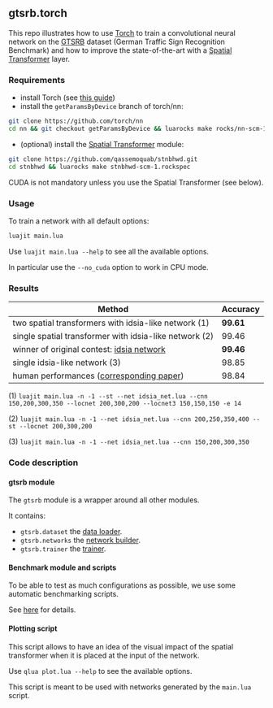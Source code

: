 ## gtsrb.torch

This repo illustrates how to use [Torch](http://torch.ch/) to train a
convolutional neural network on the [GTSRB](http://benchmark.ini.rub.de/?section=gtsrb&subsection=news)
dataset (German Traffic Sign Recognition Benchmark) and how to improve the
state-of-the-art with a [Spatial Transformer](http://arxiv.org/abs/1506.02025) layer.

### Requirements

* install Torch (see [this guide](http://torch.ch/docs/getting-started.html))
* install the `getParamsByDevice` branch of torch/nn:

```bash
git clone https://github.com/torch/nn
cd nn && git checkout getParamsByDevice && luarocks make rocks/nn-scm-1.rockspec
```

* (optional) install the [Spatial Transformer](https://github.com/qassemoquab/stnbhwd)
module:

```bash
git clone https://github.com/qassemoquab/stnbhwd.git
cd stnbhwd && luarocks make stnbhwd-scm-1.rockspec
```

CUDA is not mandatory unless you use the Spatial Transformer (see below).

### Usage

To train a network with all default options:

```bash
luajit main.lua
```

Use `luajit main.lua --help` to see all the available options.

In particular use the `--no_cuda` option to work in CPU mode.

### Results

| Method | Accuracy |
| --- | --- |
| two spatial transformers with idsia-like network (1) | **99.61** |
| single spatial transformer with idsia-like network (2) | 99.46 |
| winner of original contest: [idsia network](http://people.idsia.ch/~juergen/nn2012traffic.pdf) | **99.46** |
| single idsia-like network (3) | 98.85 |
| human performances ([corresponding paper](http://image.diku.dk/igel/paper/MvCBMLAfTSR.pdf)) | 98.84 |

(1) `luajit main.lua -n -1 --st --net idsia_net.lua --cnn 150,200,300,350 --locnet 200,300,200 --locnet3 150,150,150 -e 14`

(2) `luajit main.lua -n -1 --net idsia_net.lua --cnn 200,250,350,400 --st --locnet 200,300,200`

(3) `luajit main.lua -n -1 --net idsia_net.lua --cnn 150,200,300,350`

### Code description

#### gtsrb module

The `gtsrb` module is a wrapper around all other modules.

It contains:

* `gtsrb.dataset` the [data loader](docs/dataset.md).
* `gtsrb.networks` the [network builder](docs/networks.md).
* `gtsrb.trainer` the [trainer](docs/trainer.md).

#### Benchmark module and scripts

To be able to test as much configurations as possible, we use some automatic
benchmarking scripts.

See [here](docs/bench.md) for details.

#### Plotting script

This script allows to have an idea of the visual impact of the spatial
transformer when it is placed at the input of the network.

Use `qlua plot.lua --help` to see the available options.

This script is meant to be used with networks generated by the `main.lua` script.
